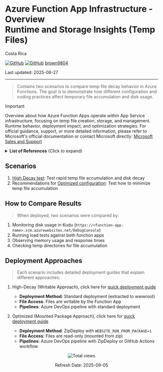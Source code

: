 # Azure Function App Infrastructure - Overview <br/> Runtime and Storage Insights (Temp Files)

Costa Rica

[![GitHub](https://badgen.net/badge/icon/github?icon=github&label)](https://github.com)
[![GitHub](https://img.shields.io/badge/--181717?logo=github&logoColor=ffffff)](https://github.com/)
[brown9804](https://github.com/brown9804)

Last updated: 2025-08-27

-----------------------------

> Contains two scenarios to compare temp file decay behavior in Azure Functions. The goal is to demonstrate how different configuration and coding practices affect temporary file accumulation and disk usage.

> [!IMPORTANT]
> Overview about how Azure Function Apps operate within App Service infrastructure, focusing on temp file creation, storage, and management. Runtime behavior, deployment impact, and optimization strategies. For official guidance, support, or more detailed information, please refer to Microsoft's official documentation or contact Microsoft directly: [Microsoft Sales and Support](https://support.microsoft.com/contactus?ContactUsExperienceEntryPointAssetId=S.HP.SMC-HOME)

<details>
<summary><b>List of References</b> (Click to expand)</summary>
  
- [Kudu service overview](https://learn.microsoft.com/en-us/azure/app-service/resources-kudu)
- [log levels types](https://learn.microsoft.com/en-us/azure/azure-functions/configure-monitoring?tabs=v2#configure-log-levels)
- [How to configure monitoring for Azure Functions](https://learn.microsoft.com/en-us/azure/azure-functions/configure-monitoring?tabs=v2)
- [host.json reference for Azure Functions 2.x and later](https://learn.microsoft.com/en-us/azure/azure-functions/functions-host-json#override-hostjson-values)
- [Sampling overrides %](https://learn.microsoft.com/en-us/azure/azure-monitor/app/java-standalone-config#sampling-overrides)
- [Sampling in Azure Monitor Application Insights with OpenTelemetry](https://learn.microsoft.com/en-us/azure/azure-monitor/app/opentelemetry-sampling)

</details>

## Scenarios

1. [High Decay test](./scenario1-high-decay): Test rapid temp file accumulation and disk decay
2. Recommendations for [Optimized configuration](./scenario2-optimized): Test how to minimize temp file accumulation
   
## How to Compare Results

> When deployed, two scenarios were compared by:

1. Monitoring disk usage in Kudu (`https://<function-app-name>.scm.azurewebsites.net/DebugConsole`)
2. Running load tests against both function apps
3. Observing memory usage and response times
4. Checking temp directories for file accumulation

## Deployment Approaches

> Each scenario includes detailed deployment guides that explain different approaches:

1. High-Decay (Writable Approach), click here for [quick deployment guide](./scenario1-high-decay/DEPLOYMENT.md)
    - **Deployment Method**: Standard deployment (extracted to wwwroot)
    - **File Access**: Files are writable by the Function App
    - **Pipelines**: Azure DevOps pipeline with standard deployment

2. Optimized (Mounted Package Approach), click here for [quick deployment guide](./scenario2-optimized/DEPLOYMENT.md)
    - **Deployment Method**: ZipDeploy with `WEBSITE_RUN_FROM_PACKAGE=1`
    - **File Access**: Files are read-only (mounted from zip)
    - **Pipelines**: Azure DevOps pipeline with ZipDeploy or GitHub Actions workflow

<!-- START BADGE -->
<div align="center">
  <img src="https://img.shields.io/badge/Total%20views-42-limegreen" alt="Total views">
  <p>Refresh Date: 2025-09-05</p>
</div>
<!-- END BADGE -->
